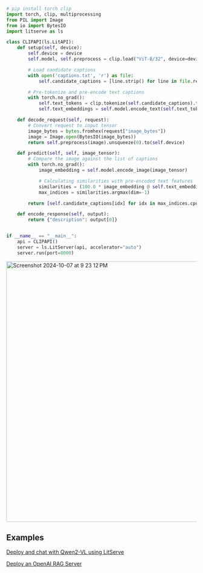 ```py
# pip install torch clip
import torch, clip, multiprocessing
from PIL import Image
from io import BytesIO
import litserve as ls

class CLIPAPI(ls.LitAPI):
    def setup(self, device):
        self.device = device
        self.model, self.preprocess = clip.load("ViT-B/32", device=device)

        # Load candidate captions
        with open('captions.txt', 'r') as file:
            self.candidate_captions = [line.strip() for line in file.readlines()]

        # Pre-tokenize and pre-encode text captions
        with torch.no_grad():
            self.text_tokens = clip.tokenize(self.candidate_captions).to(self.device)
            self.text_embeddings = self.model.encode_text(self.text_tokens)

    def decode_request(self, request):
        # Convert request to input tensor
        image_bytes = bytes.fromhex(request["image_bytes"])
        image = Image.open(BytesIO(image_bytes))
        return self.preprocess(image).unsqueeze(0).to(self.device)

    def predict(self, self, image_tensor):
        # Compare the image against the list of captions
        with torch.no_grad():
            image_embedding = self.model.encode_image(image_tensor)

            # Calculating similarities with pre-encoded text features
            similarities = (100.0 * image_embedding @ self.text_embeddings.T).softmax(dim=-1)
            max_indices = similarities.argmax(dim=-1)

        return [self.candidate_captions[idx] for idx in max_indices.cpu().numpy()]

    def encode_response(self, output):
        return {"description": output[0]}


if __name__ == "__main__":
    api = CLIPAPI()
    server = ls.LitServer(api, accelerator="auto")
    server.run(port=8000)
```


<img width="689" alt="Screenshot 2024-10-07 at 9 23 12 PM" src="https://github.com/user-attachments/assets/b38ee3df-c846-440d-85f8-b116f9e6da1e">


## Examples
[Deploy and chat with Qwen2-VL using LitServe](https://lightning.ai/bhimrajyadav/studios/deploy-and-chat-with-qwen2-vl-using-litserve?section=recent&tab=files&layout=column&path=cloudspaces%2F01j6jammncv5bf6048h7fnr8pe&y=7&x=0)

[Deploy an OpenAI RAG Server](https://lightning.ai/lightning-ai/studios/deploy-an-openai-rag-server)

